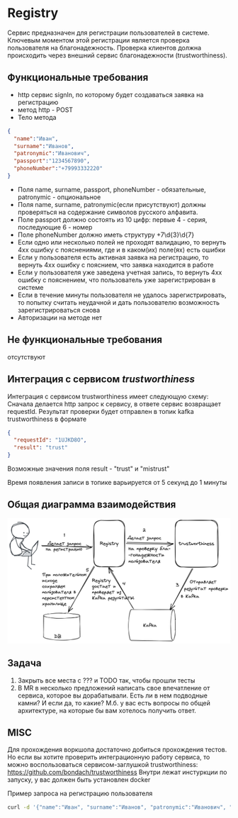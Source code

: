 # Registry

Сервис предназначен для регистрации пользователей в
системе. Ключевым моментом этой регистрации является
проверка пользователя на благонадежность. Проверка клиентов
должна происходить через внешний сервис благонадежности (trustworthiness).

## Функциональные требования
- http сервис signIn, по которому будет создаваться заявка на регистрацию
- метод http - POST
- Тело метода
```json
{  
  "name":"Иван",
  "surname":"Иванов",
  "patronymic":"Иванович",
  "passport":"1234567890",
  "phoneNumber":"+79993332220"
}
```
- Поля name, surname, passport, phoneNumber - обязательные, patronymic - опциональное
- Поля name, surname, patronymic(если присутствуют) должны проверяться на содержание
символов русского алфавита.
- Поле passport должно состоять из 10 цифр: первые 4 - серия, последующие 6 - номер
- Поле phoneNumber должно иметь структуру +7\d{3}\d{7}
- Если одно или несколько полей не проходят валидацию, то вернуть 4xx ошибку с пояснениями, где и в каком(их) поле(ях)
есть ошибки
- Если у пользователя есть активная заявка на регистрацию, то вернуть 4хх ошибку с пояснием, что заявка находится в работе
- Если у пользователя уже заведена учетная запись, то вернуть 4хх ошибку с пояснением, что пользователь уже зарегистрирован
в системе
- Если в течение минуты пользователя не удалось зарегистрировать, то попытку считать неудачной и дать пользователю возможность
зарегистрироваться снова
- Авторизации на методе нет

## Не функциональные требования
отсутствуют

## Интеграция с сервисом *trustworthiness*
Интеграция с сервисом trustworthiness имеет следующую схему:
Сначала делается http запрос к сервису, в ответе сервис возвращает requestId.
Результат проверки будет отправлен в топик kafka trustworthiness в формате
```json
{
  "requestId": "1UJKD8O",
  "result": "trust"
}
```
Возможные значения поля result - "trust" и "mistrust"

Время появления записи в топике варьируется от 5 секунд до 1 минуты

## Общая диаграмма взаимодействия
![schema.png](schema.png)

## Задача
1. Закрыть все места с ??? и TODO так, чтобы прошли тесты
2. В MR в несколько предложений написать свое впечатление от
сервиса, которое вы дорабатывали. Есть ли в нем подводные камни?
И если да, то какие? М.б. у вас есть вопросы по общей архитектуре, на которые бы вам
хотелось получить ответ. 

## MISC

Для прохождения воркшопа достаточно добиться прохождения тестов.
Но если вы хотите проверить интеграционную работу сервиса, то можно
воспользоваться сервисом-заглушкой trustworthiness: https://github.com/bondach/trustworthiness
Внутри лежат инстуркции по запуску, у вас должен быть установлен docker

Пример запроса на регистрацию пользователя
```bash
curl -d '{"name":"Иван", "surname":"Иванов", "patronymic":"Иванович", "passport":"1234567890", "phoneNumber":"+79993332220"}' -H "Content-type: application/json"  http://localhost:8080/signUp
```
